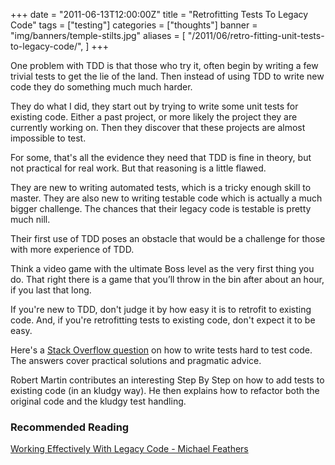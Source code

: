 +++
date = "2011-06-13T12:00:00Z"
title = "Retrofitting Tests To Legacy Code"
tags = ["testing"]
categories = ["thoughts"]
banner = "img/banners/temple-stilts.jpg"
aliases = [
    "/2011/06/retro-fitting-unit-tests-to-legacy-code/",
]
+++

One problem with TDD is that those who try it, often begin by writing a few trivial tests to get the lie of the land. Then instead of using TDD to write new code they do something much much harder. 

They do what I did, they start out by trying to write some unit tests for existing code. Either a past project, or more likely the project they are currently working on. Then they discover that these projects are almost impossible to test.

For some, that's all the evidence they need that TDD is fine in theory, but not practical for real work. But that reasoning is a little flawed.

They are new to writing automated tests, which is a tricky enough skill to master. They are also new to writing testable code which is actually a much bigger challenge. The chances that their legacy code is testable is pretty much nill.

Their first use of TDD poses an obstacle that would be a challenge for those with more experience of TDD.

Think a video game with the ultimate Boss level as the very first thing you do. That right there is a game that you’ll throw in the bin after about an hour, if you last that long.

If you're new to TDD, don't judge it by how easy it is to retrofit to existing code. And, if you're retrofitting tests to existing code, don't expect it to be easy.

Here's a [Stack Overflow question](https://stackoverflow.com/questions/606811/tdd-and-di-dependency-injections-becoming-cumbersome/616589#616589) on how to write tests hard to test code. The answers cover practical solutions and pragmatic advice.

Robert Martin contributes an interesting Step By Step on how to add tests to existing code (in an kludgy way). He then explains how to refactor both the original code and the kludgy test handling.

### Recommended Reading
[Working Effectively With Legacy Code - Michael Feathers](http://www.bookdepository.com/book/9780131177055/?a_aid=richardadalton)

